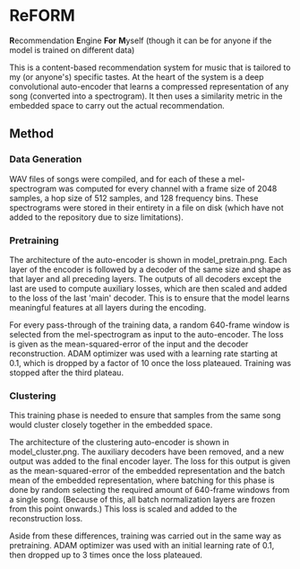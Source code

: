 # ReFORM
**R**ecommendation **E**ngine **For** **M**yself (though it can be for anyone if the model is trained on different data)

This is a content-based recommendation system for music that is tailored to my (or anyone's) specific tastes. At the heart of the system is a deep convolutional auto-encoder that learns a compressed representation of any song (converted into a spectrogram). It then uses a similarity metric in the embedded space to carry out the actual recommendation.
## Method
### Data Generation
WAV files of songs were compiled, and for each of these a mel-spectrogram was computed for every channel with a frame size of 2048 samples, a hop size of 512 samples, and 128 frequency bins. These spectrograms were stored in their entirety in a file on disk
(which have not added to the repository due to size limitations).

### Pretraining
The architecture of the auto-encoder is shown in model_pretrain.png. Each layer of the encoder is followed by a decoder of the same size and shape as that layer and all preceding layers. The outputs of all decoders except the last are used to compute auxiliary losses, which are then scaled and added to the loss of the last 'main' decoder. This is to ensure that the model learns meaningful features at all layers during the encoding.

For every pass-through of the training data, a random 640-frame window is selected from the mel-spectrogram as input to the auto-encoder. The loss is given as the mean-squared-error of the input and the decoder reconstruction. ADAM optimizer was used with a learning rate starting at 0.1, which is dropped by a factor of 10 once the loss plateaued. Training was stopped after the third plateau.

### Clustering
This training phase is needed to ensure that samples from the same song would cluster closely together in the embedded space.

The architecture of the clustering auto-encoder is shown in model_cluster.png. The auxiliary decoders have been removed, and a new output was added to the final encoder layer. The loss for this output is given as the mean-squared-error of the embedded representation and the batch mean of the embedded representation, where batching for this phase is done by random selecting the required amount of 640-frame windows from a single song. (Because of this, all batch normalization layers are frozen from this point onwards.) This loss is scaled and added to the reconstruction loss.

Aside from these differences, training was carried out in the same way as pretraining. ADAM optimizer was used with an initial learning rate of 0.1, then dropped up to 3 times once the loss plateaued.
